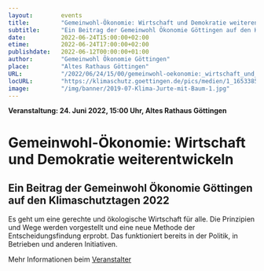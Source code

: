 ```yaml
---
layout:        events
title:         "Gemeinwohl-Ökonomie: Wirtschaft und Demokratie weiterentwickeln"
subtitle:      "Ein Beitrag der Gemeinwohl Ökonomie Göttingen auf den Klimaschutztagen 2022"
date:          2022-06-24T15:00:00+02:00
etime:         2022-06-24T17:00:00+02:00
publishdate:   2022-06-12T00:00:00+01:00
author:        "Gemeinwohl Ökonomie Göttingen"
place:         "Altes Rathaus Göttingen"
URL:           "/2022/06/24/15/00/gemeinwohl-oekonomie:_wirtschaft_und_demokratie_weiterentwickeln"
locURL:        "https://klimaschutz.goettingen.de/pics/medien/1_1653385757/GOE_Klimatage_2022_Fly_16S_web.pdf"
image:         "/img/banner/2019-07-Klima-Jurte-mit-Baum-1.jpg"
---
```


**Veranstaltung: 24. Juni 2022, 15:00 Uhr, Altes Rathaus Göttingen**

Gemeinwohl-Ökonomie: Wirtschaft und Demokratie weiterentwickeln
===========

Ein Beitrag der Gemeinwohl Ökonomie Göttingen auf den Klimaschutztagen 2022
-----------

Es geht um eine gerechte und ökologische Wirtschaft für alle.
Die Prinzipien und Wege werden vorgestellt und eine neue
Methode der Entscheidungsfindung erprobt. Das funktioniert
bereits in der Politik, in Betrieben und anderen Initiativen.


Mehr Informationen beim [Veranstalter](https://klimaschutz.goettingen.de/pics/medien/1_1653385757/GOE_Klimatage_2022_Fly_16S_web.pdf)
